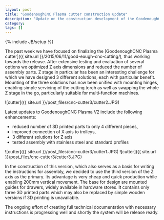 ```yaml
---
layout: post
title: "GoodenoughCNC Plasma cutter construction update"
description: "Update on the construction development of the GoodenoughCNC Plasma cutter."
category: 
tags: []
---
```

{% include JB/setup %}

The past week we have focused on finalizing the [GoodenoughCNC Plasma cutter]({{ site.url }}/2015/06/11/good-eough-cnc-cutting/), thus working towards the release. After extensive testing and evaluation of several options we optimized Z axis dimensions and reduced the number of assembly parts. Z stage in particular has been an interesting challenge for which we have designed 3 different solutions, each with particular benefit. Mounting of the three solutions has now been unified with mounting hinges, enabling simple servicing of the cutting torch as well as swapping the whole Z stage in the go, particularly suitable for multi-function machines.

![cutter]({{ site.url }}/post_files/cnc-cutter3/cutter2.JPG)

Latest updates to GoodenoughCNC Plasma V2 include the following enhancements:

- reduced number of 3D printed parts to only 4 different pieces,
- improved connection of X axis to trolleys,
- 3 different solutions for Z axis
- tested assembly with stainless steel and standard profiles

![cutter]({{ site.url }}/post_files/cnc-cutter3/cutter1.JPG)
![cutter]({{ site.url }}/post_files/cnc-cutter3/cutter3.JPG)

In the construction of this version, which also serves as a basis for writing the instructions for assembly, we decided to use the third version of the Z axis as the primary. Its advantage is very cheap and quick production while enabling 200mm vertical movement. The base for design are mounted guides for drawers, widely available in hardware stores. It contains only three 3D printed parts which may also be replaced by simple wooden versions if 3D printing is unavailable.

The ongoing effort of creating full technical documentation with necessary instructions is progressing well and shortly the system will be release ready.
